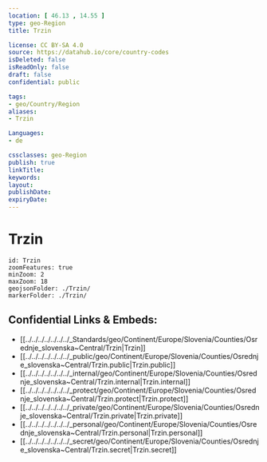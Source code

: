```yaml
---
location: [ 46.13 , 14.55 ] 
type: geo-Region
title: Trzin

license: CC BY-SA 4.0
source: https://datahub.io/core/country-codes
isDeleted: false
isReadOnly: false
draft: false
confidential: public

tags:
- geo/Country/Region
aliases:
- Trzin

Languages:
- de

cssclasses: geo-Region
publish: true
linkTitle: 
keywords: 
layout: 
publishDate: 
expiryDate: 
---
```


# Trzin

```leaflet
id: Trzin
zoomFeatures: true 
minZoom: 2 
maxZoom: 18
geojsonFolder: ./Trzin/
markerFolder: ./Trzin/
```


## Confidential Links & Embeds: 
- [[../../../../../../../_Standards/geo/Continent/Europe/Slovenia/Counties/Osrednje_slovenska~Central/Trzin|Trzin]] 
- [[../../../../../../../_public/geo/Continent/Europe/Slovenia/Counties/Osrednje_slovenska~Central/Trzin.public|Trzin.public]] 
- [[../../../../../../../_internal/geo/Continent/Europe/Slovenia/Counties/Osrednje_slovenska~Central/Trzin.internal|Trzin.internal]] 
- [[../../../../../../../_protect/geo/Continent/Europe/Slovenia/Counties/Osrednje_slovenska~Central/Trzin.protect|Trzin.protect]] 
- [[../../../../../../../_private/geo/Continent/Europe/Slovenia/Counties/Osrednje_slovenska~Central/Trzin.private|Trzin.private]] 
- [[../../../../../../../_personal/geo/Continent/Europe/Slovenia/Counties/Osrednje_slovenska~Central/Trzin.personal|Trzin.personal]] 
- [[../../../../../../../_secret/geo/Continent/Europe/Slovenia/Counties/Osrednje_slovenska~Central/Trzin.secret|Trzin.secret]] 

